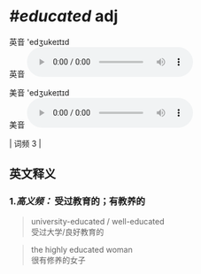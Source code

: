 # ***\#educated*** adj
英音 'edʒukeɪtɪd  
英音
<audio src="./media/educated-b.aac" controls="controls"></audio>

美音 'edʒukeɪtɪd  
美音
<audio src="./media/educated.aac" controls="controls"></audio>



| 词频 3 |  

英文释义
---
### 1.*高义频：* **受过教育的；有教养的**  

 > university-educated / well-educated   
 > 受过大学/良好教育的    

 > the highly educated woman   
 > 很有修养的女子    


